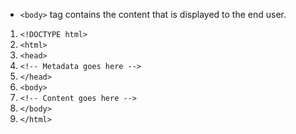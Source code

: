 -  `<body>` tag contains the content that is displayed to the end user.
1. `<!DOCTYPE html>`
2. `<html>`
3. `<head>`
4. `<!-- Metadata goes here -->`
5. `</head>`
6. `<body>`
7. `<!-- Content goes here -->`
8. `</body>`
9. `</html>`

